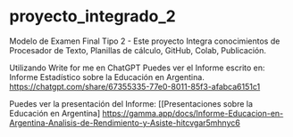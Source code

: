 # proyecto_integrado_2
Modelo de Examen Final Tipo 2 - Este proyecto Integra conocimientos de Procesador de Texto, Planillas de cálculo, GitHub, Colab, Publicación.

Utilizando Write for me en ChatGPT Puedes ver el Informe escrito en: Informe Estadístico sobre la Educación en Argentina. https://chatgpt.com/share/67355335-77e0-8011-85f3-afabca6151c1


Puedes ver la presentación del Informe: [[Presentaciones sobre la Educación en Argentina] 
https://gamma.app/docs/Informe-Educacion-en-Argentina-Analisis-de-Rendimiento-y-Asiste-hitcvgar5mhnyc6
